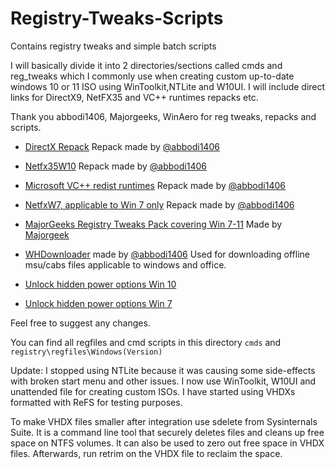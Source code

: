 # Registry-Tweaks-Scripts

Contains registry tweaks and simple batch scripts

I will basically divide it into 2 directories/sections called cmds and reg_tweaks which I commonly use when creating custom up-to-date windows 10 or 11 ISO using WinToolkit,NTLite and W10UI. I will include direct links for DirectX9, NetFX35 and VC++ runtimes repacks etc.

Thank you abbodi1406, Majorgeeks, WinAero for reg tweaks, repacks and scripts.

- [DirectX Repack][def] Repack made by [@abbodi1406][def2]

- [Netfx35W10][def3] Repack made by [@abbodi1406][def2]

- [Microsoft VC++ redist runtimes][def4] Repack made by [@abbodi1406][def2]

- [NetfxW7, applicable to Win 7 only][def5] Repack made by [@abbodi1406][def2]

- [MajorGeeks Registry Tweaks Pack covering Win 7-11][def6] Made by [Majorgeek][def7]

- [WHDownloader][def8] made by [@abbodi1406][def2] Used for downloading offline msu/cabs files applicable to windows and office.

- [Unlock hidden power options Win 10][def9]
- [Unlock hidden power options Win 7][def10]

Feel free to suggest any changes.

You can find all regfiles and cmd scripts in this directory `cmds` and `registry\regfiles\Windows(Version)`

Update: I stopped using NTLite because it was causing some side-effects with broken start menu and other issues. I now use WinToolkit, W10UI and unattended file for creating custom ISOs. I have started using VHDXs formatted with ReFS for testing purposes.

To make VHDX files smaller after integration use sdelete from Sysinternals Suite. It is a command line tool that securely deletes files and cleans up free space on NTFS volumes. It can also be used to zero out free space in VHDX files. Afterwards, run retrim on the VHDX file to reclaim the space.


[def]: https://forums.mydigitallife.net/threads/repack-directx-end-user-runtime-june-2010.84785/
[def2]: https://github.com/abbodi1406
[def3]: https://github.com/abbodi1406/dotNetFx35W10
[def4]: https://github.com/abbodi1406/vcredist
[def5]: https://github.com/abbodi1406/dotNetFx4xW7
[def6]: https://github.com/MajorGeek/MajorGeeks-Windows-Tweaks
[def7]: https://github.com/MajorGeek
[def8]: https://forums.mydigitallife.net/threads/whdownloader-download.66243/
[def9]: https://gist.github.com/Nt-gm79sp/1f8ea2c2869b988e88b4fbc183731693
[def10]: https://gist.github.com/theultramage/cbdfdbb733d4a5b7d2669a6255b4b94b